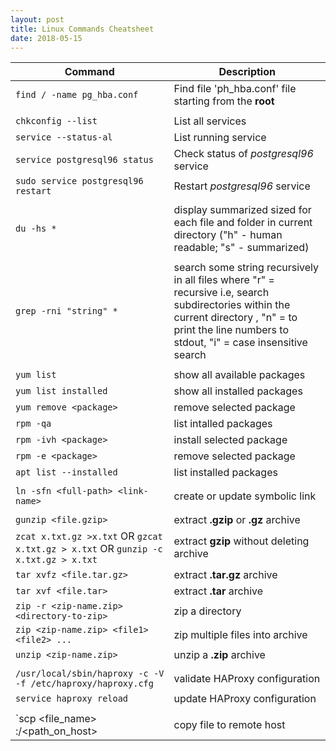 ```yaml
---
layout: post
title: Linux Commands Cheatsheet
date: 2018-05-15
---  
```


| Command | Description |
|---------|-------------|
| `find / -name pg_hba.conf`          | Find file 'ph_hba.conf' file starting from the **root** |
| | |      
| `chkconfig --list`                  | List all services |
| `service --status-al`               | List running service |
| `service postgresql96 status`       | Check status of *postgresql96* service |
| `sudo service postgresql96 restart` | Restart *postgresql96* service |
| | |
| `du -hs *`                          | display summarized sized for each file and folder in current directory ("h" - human readable; "s" - summarized) |
| | |
| `grep -rni "string" *` | search some string recursively in all files where "r" = recursive i.e, search subdirectories within the current directory , "n" = to print the line numbers to stdout, "i" = case insensitive search |
| | |
| `yum list ` | show all available packages |
| `yum list installed` | show all installed packages |
| `yum remove <package>` | remove selected package |
| `rpm -qa` | list intalled packages |
| `rpm -ivh <package>` | install selected package |
| `rpm -e <package>` | remove selected package |
| `apt list --installed` | list installed packages |
| | |
| `ln -sfn <full-path> <link-name>` | create or update symbolic link |
| | |
| `gunzip <file.gzip>` | extract **.gzip** or **.gz** archive |
| `zcat x.txt.gz >x.txt` OR `gzcat x.txt.gz > x.txt` OR `gunzip -c x.txt.gz > x.txt` | extract **gzip** without deleting archive|
| `tar xvfz <file.tar.gz>` | extract **.tar.gz** archive |
| `tar xvf <file.tar>` | extract **.tar** archive
| `zip -r <zip-name.zip> <directory-to-zip>` | zip a directory |
| `zip <zip-name.zip> <file1> <file2> ...` | zip multiple files into archive |
| `unzip <zip-name.zip>` | unzip a **.zip** archive |
| | |
| `/usr/local/sbin/haproxy -c -V -f /etc/haproxy/haproxy.cfg` | validate HAProxy configuration |
| `service haproxy reload` | update HAProxy configuration |
| | |
| `scp <file_name> <host>:/<path_on_host> | copy file to remote host |
